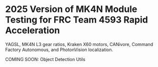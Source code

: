 # 2025 Version of MK4N Module Testing for FRC Team 4593 Rapid Acceleration
YAGSL, MK4N L3 gear ratios, Kraken X60 motors, CANivore, Command Factory Autonomous, and PhotonVision localization.

COMING SOON: Object Detection Utils
